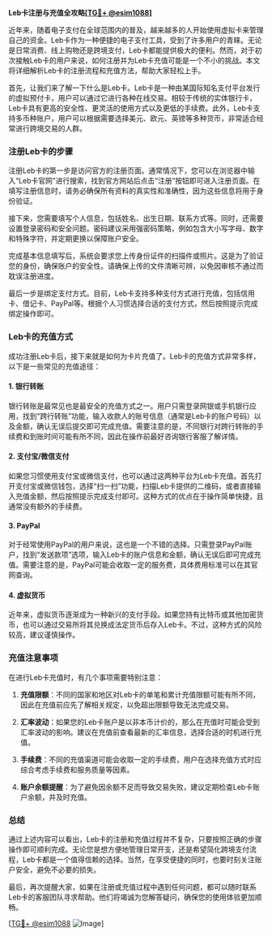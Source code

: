 **Leb卡注册与充值全攻略[[TG💪+ @esim1088](https://t.me/s/esim1088)]**

近年来，随着电子支付在全球范围内的普及，越来越多的人开始使用虚拟卡来管理自己的资金。Leb卡作为一种便捷的电子支付工具，受到了许多用户的青睐。无论是日常消费、线上购物还是跨境支付，Leb卡都能提供极大的便利。然而，对于初次接触Leb卡的用户来说，如何注册并为Leb卡充值可能是一个不小的挑战。本文将详细解析Leb卡的注册流程和充值方法，帮助大家轻松上手。

首先，让我们来了解一下什么是Leb卡。Leb卡是一种由某国际知名支付平台发行的虚拟预付卡，用户可以通过它进行各种在线交易。相较于传统的实体银行卡，Leb卡具有更高的安全性、更灵活的使用方式以及更低的手续费。此外，Leb卡支持多币种账户，用户可以根据需要选择美元、欧元、英镑等多种货币，非常适合经常进行跨境交易的人群。

### 注册Leb卡的步骤

注册Leb卡的第一步是访问官方的注册页面。通常情况下，您可以在浏览器中输入“Leb卡官网”进行搜索，找到官方网站后点击“注册”按钮即可进入注册页面。在填写注册信息时，请务必确保所有资料的真实性和准确性，因为这些信息将用于身份验证。

接下来，您需要填写个人信息，包括姓名、出生日期、联系方式等。同时，还需要设置登录密码和安全问题。密码建议采用强密码策略，例如包含大小写字母、数字和特殊字符，并定期更换以保障账户安全。

完成基本信息填写后，系统会要求您上传身份证件的扫描件或照片。这是为了验证您的身份，确保账户的安全性。请确保上传的文件清晰可辨，以免因审核不通过而耽误注册进度。

最后一步是绑定支付方式。目前，Leb卡支持多种支付方式进行充值，包括信用卡、借记卡、PayPal等。根据个人习惯选择合适的支付方式，然后按照提示完成绑定操作即可。

### Leb卡的充值方式

成功注册Leb卡后，接下来就是如何为卡片充值了。Leb卡的充值方式非常多样，以下是一些常见的充值途径：

#### 1. 银行转账

银行转账是最常见也是最安全的充值方式之一。用户只需登录网银或手机银行应用，找到“跨行转账”功能，输入收款人的账号信息（通常是Leb卡的账户号码）以及金额，确认无误后提交即可完成充值。需要注意的是，不同银行对跨行转账的手续费和到账时间可能有所不同，因此在操作前最好咨询银行客服了解详情。

#### 2. 支付宝/微信支付

如果您习惯使用支付宝或微信支付，也可以通过这两种平台为Leb卡充值。首先打开支付宝或微信钱包，选择“扫一扫”功能，扫描Leb卡提供的二维码，或者直接输入充值金额，然后按照提示完成支付即可。这种方式的优点在于操作简单快捷，且通常没有额外的手续费。

#### 3. PayPal

对于经常使用PayPal的用户来说，这也是一个不错的选择。只需登录PayPal账户，找到“发送款项”选项，输入Leb卡的账户信息和金额，确认无误后即可完成充值。需要注意的是，PayPal可能会收取一定的服务费，具体费用标准可以在其官网查询。

#### 4. 虚拟货币

近年来，虚拟货币逐渐成为一种新兴的支付手段。如果您持有比特币或其他加密货币，也可以通过交易所将其兑换成法定货币后存入Leb卡。不过，这种方式的风险较高，建议谨慎操作。

### 充值注意事项

在进行Leb卡充值时，有几个事项需要特别注意：

1. **充值限额**：不同的国家和地区对Leb卡的单笔和累计充值限额可能有所不同，因此在充值前应先了解相关规定，以免超出限额导致无法完成交易。

2. **汇率波动**：如果您的Leb卡账户是以非本币计价的，那么在充值时可能会受到汇率波动的影响。建议在充值前查看最新的汇率信息，选择合适的时机进行充值。

3. **手续费**：不同的充值渠道可能会收取一定的手续费，用户在选择充值方式时应综合考虑手续费和服务质量等因素。

4. **账户余额提醒**：为了避免因余额不足而导致交易失败，建议定期检查Leb卡账户余额，并及时充值。

### 总结

通过上述内容可以看出，Leb卡的注册和充值过程并不复杂，只要按照正确的步骤操作即可顺利完成。无论您是想方便地管理日常开支，还是希望简化跨境支付流程，Leb卡都是一个值得信赖的选择。当然，在享受便捷的同时，也要时刻关注账户安全，避免不必要的损失。

最后，再次提醒大家，如果在注册或充值过程中遇到任何问题，都可以随时联系Leb卡的客服团队寻求帮助。他们将竭诚为您解答疑问，确保您的使用体验更加顺畅。

[[TG💪+ @esim1088](https://t.me/s/esim1088) ![Image](https://i.postimg.cc/4NQfJmqS/Snipaste-2025-05-13-00-14-12.png)]